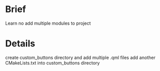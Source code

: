 # Brief
Learn no add multiple modules to project
# Details
create custom_buttons directory and add multiple .qml files
add another CMakeLists.txt into custom_buttons directory